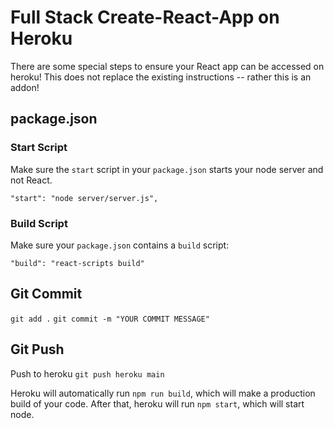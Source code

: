 # Full Stack Create-React-App on Heroku

There are some special steps to ensure your React app can be accessed on heroku!
This does not replace the existing instructions -- rather this is an addon!

## package.json


### Start Script

Make sure the `start` script in your `package.json` starts your node server and not React.

`"start": "node server/server.js",`

### Build Script

Make sure your `package.json` contains a `build` script:

`"build": "react-scripts build"`


## Git Commit

`git add .`
`git commit -m "YOUR COMMIT MESSAGE"`

## Git Push
Push to heroku `git push heroku main`

Heroku will automatically run `npm run build`, which will make a production build of your code.
After that, heroku will run `npm start`, which will start node.
